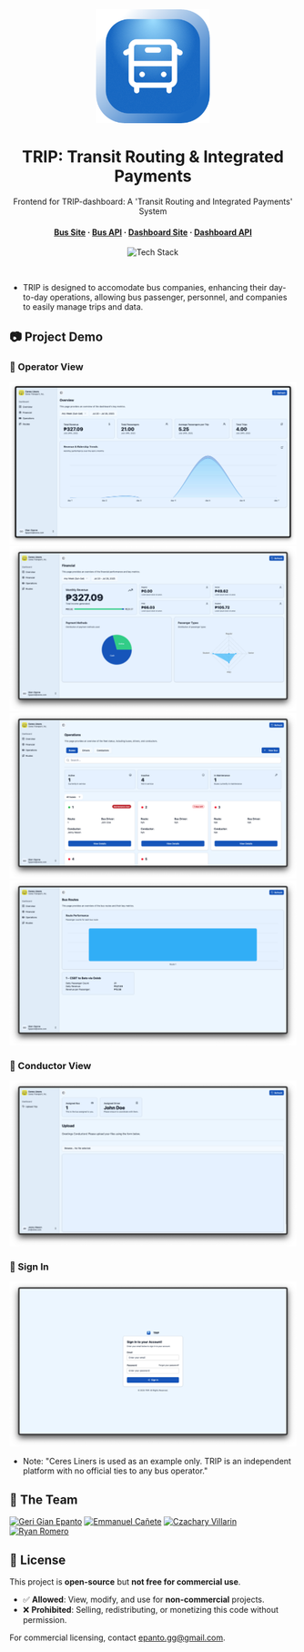 <div align="center">

  <img src="/public/logo.png" alt="logo" width="200" height="auto" />
  <h1>TRIP: Transit Routing & Integrated Payments</h1>
  
  <p>
    Frontend for TRIP-dashboard: A 'Transit Routing and Integrated Payments' System 
  </p>

  <h4>
    <a href="https://github.com/gian-gg/TRIP-bus">Bus Site</a>
  <span> · </span>
    <a href="https://github.com/Ehmann37/TRIP-bus-api">Bus API</a>
  <span> · </span>
    <a href="https://github.com/gian-gg/TRIP-dashboard">Dashboard Site</a>
  <span> · </span>
    <a href="https://github.com/Ehmann37/TRIP-dashboard-api">Dashboard API</a>
  </h4>

![Tech Stack](https://skills-icons.vercel.app/api/icons?i=react,ts,vite,axios,tailwind,shadcnui,lucide)

</div>

<br />

- TRIP is designed to accomodate bus companies, enhancing their day-to-day operations, allowing bus passenger, personnel, and companies to easily manage trips and data.


## 📷 Project Demo

### 🚌 Operator View

<div align="center"> 
  <img src="/docs/operator1.png" alt="Trip Operator Demo 1" /> 
  <img src="/docs/operator2.png" alt="Trip Operator Demo 2" />
    <img src="/docs/operator4.png" alt="Trip Operator Demo 3" />
  <img src="/docs/operator3.png" alt="Trip Operator Demo 4" />
</div>

### 👨 Conductor View

<div align="center"> 
  <img src="/docs/conductor.png" alt="Trip Conductor Demo" />
</div>

### 📝 Sign In

<div align="center"> 
  <img src="/docs/signin.png" alt="Trip Sign In Demo" />
</div>

- Note: "Ceres Liners is used as an example only. TRIP is an independent platform with no official ties to any bus operator."

## 👥 The Team

[![Geri Gian Epanto](https://github.com/gian-gg.png?size=48 'Geri Gian Epanto')](https://github.com/gian-gg) [![Emmanuel Cañete](https://github.com/Ehmann37.png?size=48 'Emmanuel Cañete')](https://github.com/Ehmann37) [![Czachary Villarin](https://github.com/ccxavi.png?size=48 'Czachary Villarin')](https://github.com/ccxavi) [![Ryan Romero](https://github.com/arynn1.png?size=48 'Ryan Romero')](https://github.com/arynn1)

## 📜 License

This project is **open-source** but **not free for commercial use**.

- ✅ **Allowed**: View, modify, and use for **non-commercial** projects.
- ❌ **Prohibited**: Selling, redistributing, or monetizing this code without permission.

For commercial licensing, contact epanto.gg@gmail.com.
